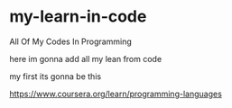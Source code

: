 # my-learn-in-code
All Of My Codes In Programming


here im gonna add all my lean from code 

my first its gonna be this

https://www.coursera.org/learn/programming-languages
